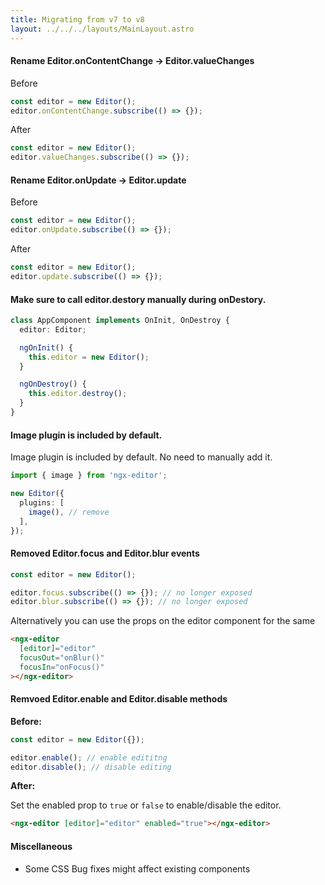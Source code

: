 ```yaml
---
title: Migrating from v7 to v8
layout: ../../../layouts/MainLayout.astro
---
```


#### Rename Editor.onContentChange -> Editor.valueChanges

Before

```ts
const editor = new Editor();
editor.onContentChange.subscribe(() => {});
```

After

```ts
const editor = new Editor();
editor.valueChanges.subscribe(() => {});
```

#### Rename Editor.onUpdate -> Editor.update

Before

```ts
const editor = new Editor();
editor.onUpdate.subscribe(() => {});
```

After

```ts
const editor = new Editor();
editor.update.subscribe(() => {});
```

#### Make sure to call editor.destory manually during onDestory.

```ts
class AppComponent implements OnInit, OnDestroy {
  editor: Editor;

  ngOnInit() {
    this.editor = new Editor();
  }

  ngOnDestroy() {
    this.editor.destroy();
  }
}
```

#### Image plugin is included by default.

Image plugin is included by default. No need to manually add it.

```ts
import { image } from 'ngx-editor';

new Editor({
  plugins: [
    image(), // remove
  ],
});
```

#### Removed Editor.focus and Editor.blur events

```ts
const editor = new Editor();

editor.focus.subscribe(() => {}); // no longer exposed
editor.blur.subscribe(() => {}); // no longer exposed
```

Alternatively you can use the props on the editor component for the same

```html
<ngx-editor
  [editor]="editor"
  focusOut="onBlur()"
  focusIn="onFocus()"
></ngx-editor>
```

#### Remvoed Editor.enable and Editor.disable methods

**Before:**

```ts
const editor = new Editor({});

editor.enable(); // enable edititng
editor.disable(); // disable editing
```

**After:**

Set the enabled prop to `true` or `false` to enable/disable the editor.

```html
<ngx-editor [editor]="editor" enabled="true"></ngx-editor>
```

#### Miscellaneous

- Some CSS Bug fixes might affect existing components
